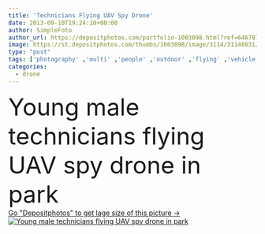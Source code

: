 ```yaml
---
title: 'Technicians Flying UAV Spy Drone'
date: 2013-09-10T19:24:10+00:00
author: SimpleFoto
author_url: https://depositphotos.com/portfolio-1003098.html?ref=64678756
image: https://st.depositphotos.com/thumbs/1003098/image/3114/31148631/api_thumb_450.jpg?forcejpeg=true
type: "post"
tags: ['photography' ,'multi' ,'people' ,'outdoor' ,'flying' ,'vehicle' ,'male' ,'man' ,'technology' ,'Men' ,'display' ,'monitor' ,'professional' ,'Expertise' ,'live' ,'camera' ,'photographer' ,'remote' ,'fly' ,'feed' ,'control' ,'propeller' ,'video' ,'aircraft' ,'helicopter' ,'engineer' ,'Link' ,'surveillance' ,'no' ,'technician' ,'tripod' ,'aviation' ,'aerial' ,'Pilot' ,'Slr' ,'operating' ,'copter' ,'rotor' ,'rotorcraft' ,'controlled' ,'drone' ,'unmanned' ,'uav' ,'carbon fiber' ,'uas' ,'unmanned aerial vehicle' ,'multicopter' ,'octocopter' ,'FPV' ,'multirotor' ]
categories: 
  - drone
---
```

<div aling="center">
            <font size="60"> Young male technicians flying UAV spy drone in park</font>   
</div>
<div>
    <a href='https://st.depositphotos.com/thumbs/1003098/image/3114/31148631/api_thumb_450.jpg?forcejpeg=true?ref=64678756' target=_blank > Go "Depositphotos" to get lage size of this picture ->
        <img href='https://st.depositphotos.com/thumbs/1003098/image/3114/31148631/api_thumb_450.jpg?forcejpeg=true?ref=64678756' src='https://st.depositphotos.com/1003098/3114/i/950/depositphotos_31148631-stock-photo-technicians-flying-uav-spy-drone.jpg?forcejpeg=true' alt='Young male technicians flying UAV spy drone in park' >
    </a>
</div>
